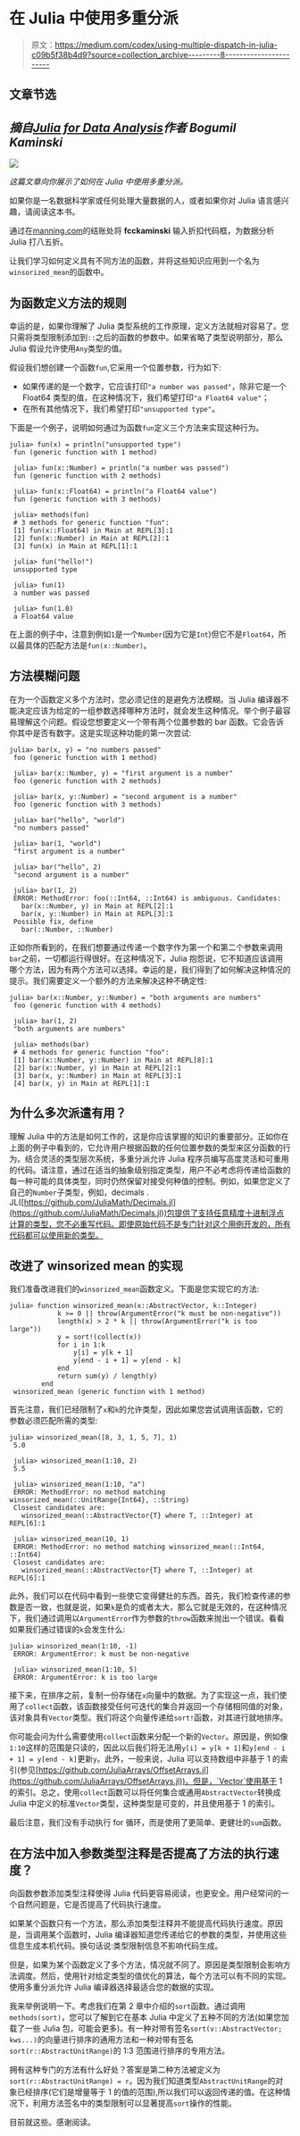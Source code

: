 # 在 Julia 中使用多重分派

> 原文：<https://medium.com/codex/using-multiple-dispatch-in-julia-c09b5f38b4d9?source=collection_archive---------8----------------------->

## 文章节选

## *摘自*[*Julia for Data Analysis*](https://www.manning.com/books/julia-for-data-analysis?utm_source=medium&utm_medium=referral&utm_campaign=book_kaminski2_julia_3_17_22)*作者 Bogumil Kaminski*

![](img/2c8866375242cd3eb9ada63b90426467.png)

*这篇文章向你展示了如何在 Julia 中使用多重分派。*

如果你是一名数据科学家或任何处理大量数据的人，或者如果你对 Julia 语言感兴趣，请阅读这本书。

通过在[manning.com](https://www.manning.com/books/julia-for-data-analysis?utm_source=medium&utm_medium=referral&utm_campaign=book_kaminski2_julia_3_17_22)的结账处将 **fcckaminski** 输入折扣代码框，为数据分析 Julia 打八五折。

让我们学习如何定义具有不同方法的函数，并将这些知识应用到一个名为`winsorized_mean`的函数中。

## 为函数定义方法的规则

幸运的是，如果你理解了 Julia 类型系统的工作原理，定义方法就相对容易了。您只需将类型限制添加到`::`之后的函数的参数中。如果省略了类型说明部分，那么 Julia 假设允许使用`Any`类型的值。

假设我们想创建一个函数`fun`,它采用一个位置参数，行为如下:

*   如果传递的是一个数字，它应该打印`"a number was passed"`，除非它是一个 Float64 类型的值，在这种情况下，我们希望打印`"a Float64 value"`；
*   在所有其他情况下，我们希望打印`"unsupported type"`。

下面是一个例子，说明如何通过为函数`fun`定义三个方法来实现这种行为。

```
julia> fun(x) = println("unsupported type")
 fun (generic function with 1 method)

 julia> fun(x::Number) = println("a number was passed")
 fun (generic function with 2 methods)

 julia> fun(x::Float64) = println("a Float64 value")
 fun (generic function with 3 methods)

 julia> methods(fun)
 # 3 methods for generic function "fun":
 [1] fun(x::Float64) in Main at REPL[3]:1
 [2] fun(x::Number) in Main at REPL[2]:1
 [3] fun(x) in Main at REPL[1]:1

 julia> fun("hello!")
 unsupported type

 julia> fun(1)
 a number was passed

 julia> fun(1.0)
 a Float64 value
```

在上面的例子中，注意到例如`1`是一个`Number`(因为它是`Int`)但它不是`Float64`，所以最具体的匹配方法是`fun(x::Number)`。

## 方法模糊问题

在为一个函数定义多个方法时，您必须记住的是避免方法模糊。当 Julia 编译器不能决定应该为给定的一组参数选择哪种方法时，就会发生这种情况。举个例子最容易理解这个问题。假设您想要定义一个带有两个位置参数的 bar 函数。它会告诉你其中是否有数字。这是实现这种功能的第一次尝试:

```
julia> bar(x, y) = "no numbers passed"
 foo (generic function with 1 method)

 julia> bar(x::Number, y) = "first argument is a number"
 foo (generic function with 2 methods)

 julia> bar(x, y::Number) = "second argument is a number"
 foo (generic function with 3 methods)

 julia> bar("hello", "world")
 "no numbers passed"

 julia> bar(1, "world")
 "first argument is a number"

 julia> bar("hello", 2)
 "second argument is a number"

 julia> bar(1, 2)
 ERROR: MethodError: foo(::Int64, ::Int64) is ambiguous. Candidates:
   bar(x::Number, y) in Main at REPL[2]:1
   bar(x, y::Number) in Main at REPL[3]:1
 Possible fix, define
   bar(::Number, ::Number)
```

正如你所看到的，在我们想要通过传递一个数字作为第一个和第二个参数来调用`bar`之前，一切都运行得很好。在这种情况下，Julia 抱怨说，它不知道应该调用哪个方法，因为有两个方法可以选择。幸运的是，我们得到了如何解决这种情况的提示。我们需要定义一个额外的方法来解决这种不确定性:

```
julia> bar(x::Number, y::Number) = "both arguments are numbers"
 foo (generic function with 4 methods)

 julia> bar(1, 2)
 "both arguments are numbers"

 julia> methods(bar)
 # 4 methods for generic function "foo":
 [1] bar(x::Number, y::Number) in Main at REPL[8]:1
 [2] bar(x::Number, y) in Main at REPL[2]:1
 [3] bar(x, y::Number) in Main at REPL[3]:1
 [4] bar(x, y) in Main at REPL[1]:1
```

## **为什么多次派遣有用？**

理解 Julia 中的方法是如何工作的，这是你应该掌握的知识的重要部分。正如你在上面的例子中看到的，它允许用户根据函数的任何位置参数的类型来区分函数的行为。结合灵活的类型层次系统，多重分派允许 Julia 程序员编写高度灵活和可重用的代码。请注意，通过在适当的抽象级别指定类型，用户不必考虑将传递给函数的每一种可能的具体类型，同时仍然保留对接受何种值的控制。例如，如果您定义了自己的`Number`子类型，例如，decimals . JL([https://github.com/JuliaMath/Decimals.jl](https://github.com/JuliaMath/Decimals.jl))包提供了支持任意精度十进制浮点计算的类型，您不必重写代码。即使原始代码不是专门针对这个用例开发的，所有代码都可以使用新的类型。

## 改进了 winsorized mean 的实现

我们准备改进我们的`winsorized_mean`函数定义。下面是您实现它的方法:

```
julia> function winsorized_mean(x::AbstractVector, k::Integer)
            k >= 0 || throw(ArgumentError("k must be non-negative"))
            length(x) > 2 * k || throw(ArgumentError("k is too large"))
            y = sort!(collect(x))
            for i in 1:k
                y[i] = y[k + 1]
                y[end - i + 1] = y[end - k]
            end
            return sum(y) / length(y)
        end
 winsorized_mean (generic function with 1 method)
```

首先注意，我们已经限制了`x`和`k`的允许类型，因此如果您尝试调用该函数，它的参数必须匹配所需的类型:

```
julia> winsorized_mean([8, 3, 1, 5, 7], 1)
 5.0

 julia> winsorized_mean(1:10, 2)
 5.5

 julia> winsorized_mean(1:10, "a")
 ERROR: MethodError: no method matching winsorized_mean(::UnitRange{Int64}, ::String)
 Closest candidates are:
   winsorized_mean(::AbstractVector{T} where T, ::Integer) at REPL[6]:1

 julia> winsorized_mean(10, 1)
 ERROR: MethodError: no method matching winsorized_mean(::Int64, ::Int64)
 Closest candidates are:
   winsorized_mean(::AbstractVector{T} where T, ::Integer) at REPL[6]:1
```

此外，我们可以在代码中看到一些使它变得健壮的东西。首先，我们检查传递的参数是否一致，也就是说，如果`k`是负的或者太大，那么它就是无效的，在这种情况下，我们通过调用以`ArgumentError`作为参数的`throw`函数来抛出一个错误。看看如果我们通过错误的`k`会发生什么:

```
julia> winsorized_mean(1:10, -1)
 ERROR: ArgumentError: k must be non-negative

 julia> winsorized_mean(1:10, 5)
 ERROR: ArgumentError: k is too large
```

接下来，在排序之前，复制一份存储在`x`向量中的数据。为了实现这一点，我们使用了`collect`函数，该函数接受任何可迭代的集合并返回一个存储相同值的对象，该对象具有`Vector`类型。我们将这个向量传递给`sort!`函数，对其进行就地排序。

你可能会问为什么需要使用`collect`函数来分配一个新的`Vector`。原因是，例如像`1:10`这样的范围是只读的，因此以后我们将无法用`y[i] = y[k + 1]`和`y[end - i + 1] = y[end - k]`更新`y`。此外，一般来说，Julia 可以支持数组中非基于 1 的索引(参见[https://github.com/JuliaArrays/OffsetArrays.jl](https://github.com/JuliaArrays/OffsetArrays.jl))。但是，`Vector`使用基于 1 的索引。总之，使用`collect`函数可以将任何集合或通用`AbstractVector`转换成 Julia 中定义的标准`Vector`类型，这种类型是可变的，并且使用基于 1 的索引。

最后注意，我们没有手动执行 for 循环，而是使用了更简单、更健壮的`sum`函数。

## **在方法中加入参数类型注释是否提高了方法的执行速度？**

向函数参数添加类型注释使得 Julia 代码更容易阅读，也更安全。用户经常问的一个自然问题是，它是否提高了代码执行速度。

如果某个函数只有一个方法，那么添加类型注释并不能提高代码执行速度。原因是，当调用某个函数时，Julia 编译器知道您传递给它的参数的类型，并使用这些信息生成本机代码。换句话说:类型限制信息不影响代码生成。

但是，如果为某个函数定义了多个方法，情况就不同了。原因是类型限制会影响方法调度。然后，使用针对给定类型的值优化的算法，每个方法可以有不同的实现。使用多重分派允许 Julia 编译器选择最适合您的数据的实现。

我来举例说明一下。考虑我们在第 2 章中介绍的`sort`函数。通过调用`methods(sort)`，您可以了解到它在基本 Julia 中定义了五种不同的方法(如果您加载了一些 Julia 包，可能会更多)。有一种对带有签名`sort(v::AbstractVector; kws...)`的向量进行排序的通用方法和一种对带有签名`sort(r::AbstractUnitRange)`的 1:3 范围进行排序的专用方法。

拥有这种专门的方法有什么好处？答案是第二种方法被定义为`sort(r::AbstractUnitRange) = r`。因为我们知道类型`AbstractUnitRange`的对象已经排序(它们是增量等于 1 的值的范围),所以我们可以返回传递的值。在这种情况下，利用方法签名中的类型限制可以显著提高`sort`操作的性能。

目前就这些。感谢阅读。